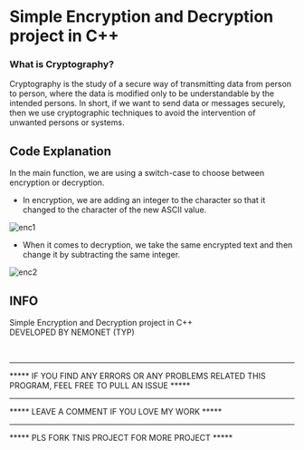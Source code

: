 # Simple Encryption and Decryption project in C++ 

### What is Cryptography?

 Cryptography is the study of a secure way of transmitting data from person to person, where the data is modified only to be understandable by the intended persons.
In short, if we want to send data or messages securely, then we use cryptographic techniques to avoid the intervention of unwanted persons or systems.

## Code Explanation

In the main function, we are using a switch-case to choose between encryption or decryption.

- In encryption, we are adding an integer to the character so that it changed to the character of the new ASCII value.


![enc1](https://user-images.githubusercontent.com/79866006/233812479-6bf0b66d-c2f0-40e0-a3ed-ddb33c356996.JPG)


- When it comes to decryption, we take the same encrypted text and then change it by subtracting the same integer.


![enc2](https://user-images.githubusercontent.com/79866006/233812501-ab7c5092-e8f5-41bc-b597-818fdde04120.JPG)


<h2>
INFO
</h2>
<footer>
Simple Encryption and Decryption project in C++ 

<br>
DEVELOPED BY NEMONET (TYP)

<br><hr>
***** IF YOU FIND ANY ERRORS OR ANY PROBLEMS RELATED THIS PROGRAM, FEEL FREE TO PULL AN ISSUE *****  

<hr>
***** LEAVE A COMMENT IF YOU LOVE MY WORK *****

<hr>
***** PLS FORK TNIS PROJECT FOR MORE PROJECT  *****

</footer>







